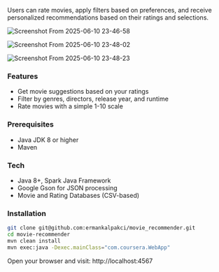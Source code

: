 Users can rate movies, apply filters based on preferences, and receive personalized recommendations based on their ratings and selections.

![Screenshot From 2025-06-10 23-46-58](https://github.com/user-attachments/assets/2da9eecc-02bb-47e8-b9cb-c5e7b3fd50a1)

![Screenshot From 2025-06-10 23-48-02](https://github.com/user-attachments/assets/a868fcfc-9db2-4a60-b69d-5f5f0e9fab5a)

![Screenshot From 2025-06-10 23-48-23](https://github.com/user-attachments/assets/bed19fc1-a2ed-4fd6-abb6-fec2b325188c)

### Features
- Get movie suggestions based on your ratings
- Filter by genres, directors, release year, and runtime
- Rate movies with a simple 1-10 scale

### Prerequisites
- Java JDK 8 or higher
- Maven

### Tech
- Java 8+, Spark Java Framework
- Google Gson for JSON processing
- Movie and Rating Databases (CSV-based)

### Installation
```bash
git clone git@github.com:ermankalpakci/movie_recommender.git
cd movie-recommender
mvn clean install
mvn exec:java -Dexec.mainClass="com.coursera.WebApp"
```
Open your browser and visit:
http://localhost:4567

